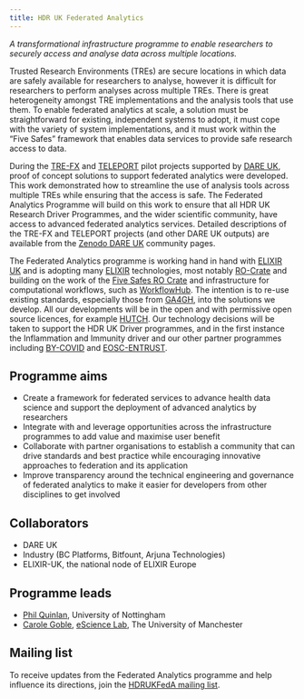 ```yaml
---
title: HDR UK Federated Analytics
---
```

_A transformational infrastructure programme to enable researchers to securely access and analyse data across multiple locations._


Trusted Research Environments (TREs) are secure locations in which data are safely available for researchers to analyse, however it is difficult for researchers to perform analyses across multiple TREs. There is great heterogeneity amongst TRE implementations and the analysis tools that use them. To enable federated analytics at scale, a solution must be straightforward for existing, independent systems to adopt, it must cope with the variety of system implementations, and it must work within the “Five Safes” framework that enables data services to provide safe research access to data.

During the [TRE-FX](https://trefx.uk/) and [TELEPORT](https://dareuk.org.uk/driver-project-teleport/) pilot projects supported by [DARE UK](https://dareuk.org.uk), proof of concept solutions to support federated analytics were developed.  This work demonstrated how to streamline the use of analysis tools across multiple TREs while ensuring that the access is safe.  The Federated Analytics Programme will build on this work to ensure that all HDR UK Research Driver Programmes, and the wider scientific community, have access to advanced federated analytics services. Detailed descriptions of the TRE-FX and TELEPORT projects (and other DARE UK outputs) are available from the [Zenodo DARE UK](https://zenodo.org/communities/dare_uk?q=&l=list&p=1&s=10&sort=newest) community pages.

The Federated Analytics programme is working hand in hand with [ELIXIR UK](https://elixiruknode.org/) and is adopting many [ELIXIR](https://elixir-europe.org/) technologies, most notably [RO-Crate](https://w3id.org/ro/crate) and building on the work of the [Five Safes RO Crate](https://trefx.uk/5s-crate/) and infrastructure for computational workflows, such as [WorkflowHub](https://workflowhub.eu/). The intention is to re-use existing standards, especially those from [GA4GH](https://www.ga4gh.org/), into the solutions we develop. All our developments will be in the open and with permissive open source licences, for example [HUTCH](https://hdruk.github.io/hutch/).  Our technology decisions will be taken to support the HDR UK Driver programmes, and in the first instance the Inflammation and Immunity driver and our other partner programmes including [BY-COVID](https://by-covid.org/) and [EOSC-ENTRUST](https://esciencelab.org.uk/projects/eosc-entrust/).   

##  Programme aims  

* Create a framework for federated services to advance health data science and support the deployment of advanced analytics by researchers 
* Integrate with and leverage opportunities across the infrastructure programmes to add value and maximise user benefit  
* Collaborate with partner organisations to establish a community that can drive standards and best practice while encouraging innovative approaches to federation and its application 
* Improve transparency around the technical engineering and governance of federated analytics to make it easier for developers from other disciplines to get involved  
## Collaborators

* DARE UK
* Industry (BC Platforms, Bitfount, Arjuna Technologies)
* ELIXIR-UK, the national node of ELIXIR Europe 

## Programme leads
* [Phil Quinlan](https://www.nottingham.ac.uk/medicine/people/philip.quinlan), University of Nottingham
* [Carole Goble](https://research.manchester.ac.uk/en/persons/carole.goble), [eScience Lab](https://esciencelab.org.uk/), The University of Manchester

## Mailing list

To receive updates from the Federated Analytics programme and help influence its directions, join the [HDRUKFedA mailing list](https://www.jiscmail.ac.uk/HDRUKFedA).

